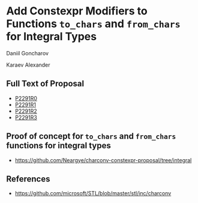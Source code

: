 # Add Constexpr Modifiers to Functions `to_chars` and `from_chars` for Integral Types

Daniil Goncharov

Karaev Alexander

## Full Text of Proposal

* [P2291R0](P2291R0.pdf)
* [P2291R1](P2291R1.pdf)
* [P2291R2](P2291R2.pdf)
* [P2291R3](P2291R3.pdf)

## Proof of concept for `to_chars` and `from_chars` functions for integral types

* https://github.com/Neargye/charconv-constexpr-proposal/tree/integral

## References

* <https://github.com/microsoft/STL/blob/master/stl/inc/charconv>
